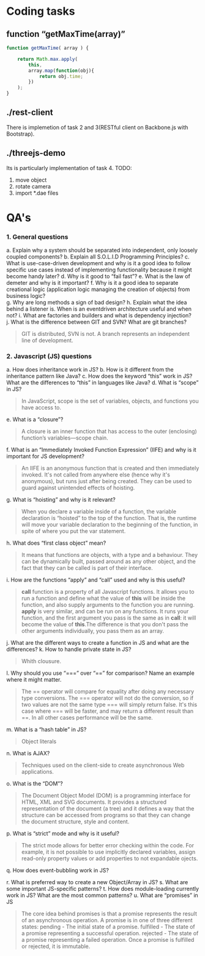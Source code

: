 # Coding tasks

## function “getMaxTime(array)”
```javascript
function getMaxTime( array ) {

    return Math.max.apply(
    	this, 
    	array.map(function(obj){
        	return obj.time;
    	})
    );
}
```
## ./rest-client
There is implemetion of task 2 and 3(RESTful client on Backbone.js with Bootstrap).

## ./threejs-demo
Its is particularly implementation of task 4.
TODO:
  1. move object
  2. rotate camera
  3. import *.dae files

# QA's
### 1. General questions
  a. Explain why a system should be separated into independent, only loosely coupled components?
  b. Explain all S.O.L.I.D Programming Principles?
  c. What is use­-case-­driven development and why is it a good idea to follow specific use cases instead of implementing functionality because it might become handy later?
  d. Why is it good to “fail fast”? 
  e. What is the law of demeter and why is it important? 
  f. Why is it a good idea to separate creational logic (application logic managing the creation of objects) from business logic?  
  g. Why are long methods a sign of bad design? 
  h. Explain what the idea behind a listener is. When is an event­driven architecture useful and when not? 
  i. What are factories and builders and what is dependency injection?  
  j. What is the difference between GIT and SVN? What are git branches?

>GIT is distributed, SVN is not. A branch represents an independent line of development.

### 2. Javascript (JS) questions
  a. How does inheritance work in JS? 
  b. How is it different from the inheritance pattern like Java? 
  c. How does the keyword “this” work in JS? What are the differences to “this” in languages like Java? 
  d. What is “scope” in JS?

  >In JavaScript, scope is the set of variables, objects, and functions you have access to.

  e. What is a “closure”?

>A closure is an inner function that has access to the outer (enclosing) function’s variables—scope chain.

  f. What is an “Immediately Invoked Function Expression” (IIFE) and why is it important for JS development?

>An IIFE is an anonymous function that is created and then immediately invoked. It's not called from anywhere else (hence why it's anonymous), but runs just after being created. They can be used to guard against unintended effects of hoisting.

  g. What is “hoisting” and why is it relevant?

>When you declare a variable inside of a function, the variable declaration is “hoisted” to the top of the function. That is, the runtime will move your variable declaration to the beginning of the function, in spite of where you put the var statement.

  h. What does “first class object” mean? 

>It means that functions are objects, with a type and a behaviour. They can be dynamically built, passed around as any other object, and the fact that they can be called is part of their interface.

  i. How are the functions “apply” and “call” used and why is this useful? 

>**call** function is a property of all Javascript functions. It allows you to run a function and define what the value of **this** will be inside the function, and also supply arguments to the function you are running. **apply** is very similar, and can be run on any functions. It runs your function, and the first argument you pass is the same as in **call**: it will become the value of **this**.The difference is that you don't pass the other arguments individually, you pass them as an array.

  j. What are the different ways to create a function in JS and what are the differences? 
  k. How to handle private state in JS?

>Whith clousure.

  l. Why should you use “===” over “==” for comparison? Name an example where it might matter.

>The == operator will compare for equality after doing any necessary type conversions. The === operator will not do the conversion, so if two values are not the same type === will simply return false. It's this case where === will be faster, and may return a different result than ==. In all other cases performance will be the same.

  m. What is a “hash table” in JS?

>Object literals

  n. What is AJAX?

>Techniques used on the client-side to create asynchronous Web applications.

  o. What is the “DOM”?

>The Document Object Model (DOM) is a programming interface for HTML, XML and SVG documents. It provides a structured representation of the document (a tree) and it defines a way that the structure can be accessed from programs so that they can change the document structure, style and content.

  p. What is “strict” mode and why is it useful?

>The strict mode allows for better error checking within the code. For example, it is not possible to use implicitly declared variables, assign read-only property values or add properties to not expandable ojects.

  q. How does event­-bubbling work in JS?


  r. What is preferred way to create a new Object/Array in JS? 
  s. What are some important JS­-specific patterns? 
  t. How does module­-loading currently work in JS? What are the most common patterns? 
  u. What are “promises” in JS

>The core idea behind promises is that a promise represents the result of an 
>asynchronous operation. A promise is in one of three different states:
>pending - The initial state of a promise.
>fulfilled - The state of a promise representing a successful operation.
>rejected - The state of a promise representing a failed operation.
>Once a promise is fulfilled or rejected, it is immutable. 